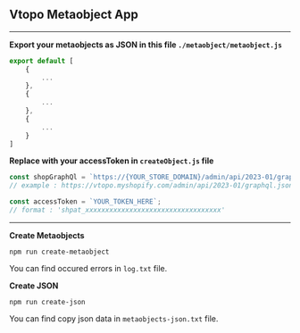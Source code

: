 ## Vtopo Metaobject App
---

**Export your metaobjects as JSON in this file `./metaobject/metaobject.js`**

```javascript
export default [
    {
        ...
    },
    {
        ...
    },
    {
        ...
    }
]
```

**Replace with your accessToken in `createObject.js` file**

```javascript
const shopGraphQl = `https://{YOUR_STORE_DOMAIN}/admin/api/2023-01/graphql.json`; 
// example : https://vtopo.myshopify.com/admin/api/2023-01/graphql.json

const accessToken = `YOUR_TOKEN_HERE`; 
// format : 'shpat_xxxxxxxxxxxxxxxxxxxxxxxxxxxxxxxxxx'

```
---

**Create Metaobjects**

```shell
npm run create-metaobject
```
<span>You can find occured errors in `log.txt` file.</span>

**Create JSON**

```shell
npm run create-json
```
<span>You can find copy json data in `metaobjects-json.txt` file.</span>